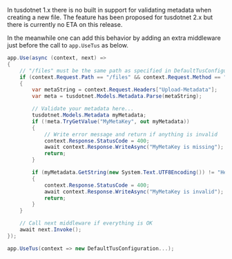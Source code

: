 In tusdotnet 1.x there is no built in support for validating metadata when creating a new file. The feature has been proposed for tusdotnet 2.x but there is currently no ETA on this release.

In the meanwhile one can add this behavior by adding an extra middleware just before the call to `app.UseTus` as below.

```csharp
app.Use(async (context, next) =>
{
	// "/files" must be the same path as specified in DefaultTusConfiguration.
	if (context.Request.Path == "/files" && context.Request.Method == "POST")
	{
		var metaString = context.Request.Headers["Upload-Metadata"];
		var meta = tusdotnet.Models.Metadata.Parse(metaString);

		// Validate your metadata here...
		tusdotnet.Models.Metadata myMetadata;
		if (!meta.TryGetValue("MyMetaKey", out myMetadata))
		{
			// Write error message and return if anything is invalid
			context.Response.StatusCode = 400;
			await context.Response.WriteAsync("MyMetaKey is missing");
			return;
		}

		if (myMetadata.GetString(new System.Text.UTF8Encoding()) != "Hello world")
		{
			context.Response.StatusCode = 400;
			await context.Response.WriteAsync("MyMetaKey is invalid");
			return;
		}
	}

	// Call next middleware if everything is OK
	await next.Invoke();
});

app.UseTus(context => new DefaultTusConfiguration...);
```